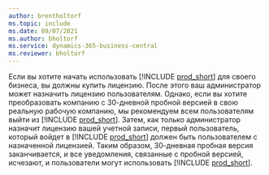 ```yaml
---
author: brentholtorf
ms.topic: include
ms.date: 09/07/2021
ms.author: bholtorf
ms.service: dynamics-365-business-central
ms.reviewer: bholtorf
---
```

Если вы хотите начать использовать [!INCLUDE [prod_short](../includes/prod_short.md)] для своего бизнеса, вы должны купить лицензию. После этого ваш администратор может назначить лицензию пользователям. Однако, если вы хотите преобразовать компанию с 30-дневной пробной версией в свою реальную рабочую компанию, мы рекомендуем всем пользователям выйти из [!INCLUDE [prod_short](../includes/prod_short.md)]. Затем, как только администратор назначит лицензию вашей учетной записи, первый пользователь, который войдет в [!INCLUDE [prod_short](../includes/prod_short.md)] должен быть пользователем с назначенной лицензией. Таким образом, 30-дневная пробная версия заканчивается, и все уведомления, связанные с пробной версией, исчезают, и пользователи могут использовать [!INCLUDE [prod_short](../includes/prod_short.md)].
